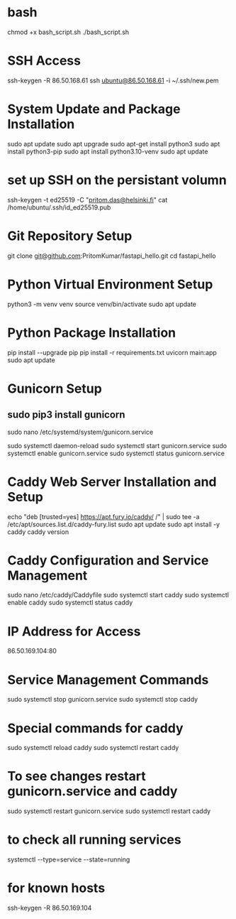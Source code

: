 # bash
chmod +x bash_script.sh
./bash_script.sh

# SSH Access
ssh-keygen -R 86.50.168.61
ssh ubuntu@86.50.168.61 -i ~/.ssh/new.pem

# System Update and Package Installation
sudo apt update
sudo apt upgrade
sudo apt-get install python3
sudo apt install python3-pip
sudo apt install python3.10-venv
sudo apt update

# set up SSH on the persistant volumn
ssh-keygen -t ed25519 -C "pritom.das@helsinki.fi"
cat /home/ubuntu/.ssh/id_ed25519.pub

# Git Repository Setup
git clone git@github.com:PritomKumar/fastapi_hello.git
cd fastapi_hello

# Python Virtual Environment Setup
python3 -m venv venv
source venv/bin/activate
sudo apt update

# Python Package Installation
pip install --upgrade pip
pip install -r requirements.txt
uvicorn main:app
sudo apt update

# Gunicorn Setup
## sudo pip3 install gunicorn 
sudo nano /etc/systemd/system/gunicorn.service

sudo systemctl daemon-reload
sudo systemctl start gunicorn.service
sudo systemctl enable gunicorn.service
sudo systemctl status gunicorn.service


# Caddy Web Server Installation and Setup
echo "deb [trusted=yes] https://apt.fury.io/caddy/ /" | sudo tee -a /etc/apt/sources.list.d/caddy-fury.list
sudo apt update
sudo apt install -y caddy
caddy version

# Caddy Configuration and Service Management
sudo nano /etc/caddy/Caddyfile
sudo systemctl start caddy
sudo systemctl enable caddy
sudo systemctl status caddy

# IP Address for Access
86.50.169.104:80

# Service Management Commands
sudo systemctl stop gunicorn.service
sudo systemctl stop caddy

# Special commands for caddy
sudo systemctl reload caddy
sudo systemctl restart caddy

# To see changes restart gunicorn.service and caddy
sudo systemctl restart gunicorn.service
sudo systemctl restart caddy

# to check all running services
systemctl --type=service --state=running

# for known hosts
ssh-keygen -R 86.50.169.104
